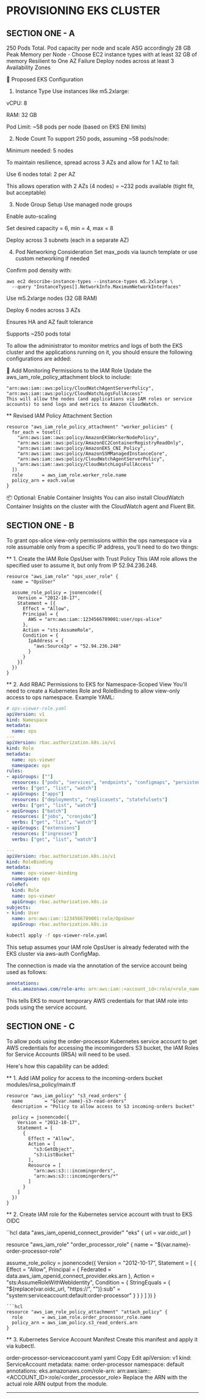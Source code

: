 
# PROVISIONING EKS CLUSTER

## SECTION ONE - A

250 Pods Total.
Pod capacity per node and scale ASG accordingly
28 GB Peak Memory per Node - Choose EC2 instance types with at least 32 GB of memory
Resilient to One AZ Failure	Deploy nodes across at least 3 Availability Zones

🔧 Proposed EKS Configuration
1. Instance Type
Use instances like m5.2xlarge:

vCPU: 8

RAM: 32 GB

Pod Limit: ~58 pods per node (based on EKS ENI limits)

2. Node Count
To support 250 pods, assuming ~58 pods/node:

Minimum needed: 5 nodes

To maintain resilience, spread across 3 AZs and allow for 1 AZ to fail:

Use 6 nodes total: 2 per AZ

This allows operation with 2 AZs (4 nodes) = ~232 pods available (tight fit, but acceptable)

3. Node Group Setup
Use managed node groups

Enable auto-scaling

Set desired capacity = 6, min = 4, max = 8

Deploy across 3 subnets (each in a separate AZ)

4. Pod Networking Consideration
Set max_pods via launch template or use custom networking if needed

Confirm pod density with:

```shell
aws ec2 describe-instance-types --instance-types m5.2xlarge \
  --query "InstanceTypes[].NetworkInfo.MaximumNetworkInterfaces"
```

Use m5.2xlarge nodes (32 GB RAM)

Deploy 6 nodes across 3 AZs

Ensures HA and AZ fault tolerance

Supports ~250 pods total


To allow the administrator to monitor metrics and logs of both the EKS cluster and the applications running on it, you should ensure the following configurations are added:

🔧 Add Monitoring Permissions to the IAM Role
Update the aws_iam_role_policy_attachment block to include:

```hcl
"arn:aws:iam::aws:policy/CloudWatchAgentServerPolicy",
"arn:aws:iam::aws:policy/CloudWatchLogsFullAccess"
This will allow the nodes (and applications via IAM roles or service accounts) to send logs and metrics to Amazon CloudWatch.
```

** Revised IAM Policy Attachment Section


```hcl
resource "aws_iam_role_policy_attachment" "worker_policies" {
  for_each = toset([
    "arn:aws:iam::aws:policy/AmazonEKSWorkerNodePolicy",
    "arn:aws:iam::aws:policy/AmazonEC2ContainerRegistryReadOnly",
    "arn:aws:iam::aws:policy/AmazonEKS_CNI_Policy",
    "arn:aws:iam::aws:policy/AmazonSSMManagedInstanceCore",
    "arn:aws:iam::aws:policy/CloudWatchAgentServerPolicy",
    "arn:aws:iam::aws:policy/CloudWatchLogsFullAccess"
  ])
  role       = aws_iam_role.worker_role.name
  policy_arn = each.value
}
```

📦 Optional: Enable Container Insights
You can also install CloudWatch Container Insights on the cluster with the CloudWatch agent and Fluent Bit.


## SECTION ONE - B

To grant ops-alice view-only permissions within the ops namespace via a role assumable only from a specific IP address, you'll need to do two things:

** 1. Create the IAM Role OpsUser with Trust Policy
This IAM role allows the specified user to assume it, but only from IP 52.94.236.248.

```hcl
resource "aws_iam_role" "ops_user_role" {
  name = "OpsUser"

  assume_role_policy = jsonencode({
    Version = "2012-10-17",
    Statement = [{
      Effect = "Allow",
      Principal = {
        AWS = "arn:aws:iam::1234566789001:user/ops-alice"
      },
      Action = "sts:AssumeRole",
      Condition = {
        IpAddress = {
          "aws:SourceIp" = "52.94.236.248"
        }
      }
    }]
  })
}
```

** 2. Add RBAC Permissions to EKS for Namespace-Scoped View
You'll need to create a Kubernetes Role and RoleBinding to allow view-only access to ops namespace. Example YAML:

```yaml
# ops-viewer-role.yaml
apiVersion: v1
kind: Namespace
metadata:
  name: ops
---
apiVersion: rbac.authorization.k8s.io/v1
kind: Role
metadata:
  name: ops-viewer
  namespace: ops
rules:
- apiGroups: [""]
  resources: ["pods", "services", "endpoints", "configmaps", "persistentvolumeclaims"]
  verbs: ["get", "list", "watch"]
- apiGroups: ["apps"]
  resources: ["deployments", "replicasets", "statefulsets"]
  verbs: ["get", "list", "watch"]
- apiGroups: ["batch"]
  resources: ["jobs", "cronjobs"]
  verbs: ["get", "list", "watch"]
- apiGroups: ["extensions"]
  resources: ["ingresses"]
  verbs: ["get", "list", "watch"]

---
apiVersion: rbac.authorization.k8s.io/v1
kind: RoleBinding
metadata:
  name: ops-viewer-binding
  namespace: ops
roleRef:
  kind: Role
  name: ops-viewer
  apiGroup: rbac.authorization.k8s.io
subjects:
- kind: User
  name: arn:aws:iam::1234566789001:role/OpsUser
  apiGroup: rbac.authorization.k8s.io
```

```sh
kubectl apply -f ops-viewer-role.yaml
```


This setup assumes your IAM role OpsUser is already federated with the EKS cluster via aws-auth ConfigMap.


The connection is made via the annotation of the service account being used as follows:

```yaml
annotations:
  eks.amazonaws.com/role-arn: arn:aws:iam::<account_id>:role/<role_name>
```

This tells EKS to mount temporary AWS credentials for that IAM role into pods using the service account.


## SECTION ONE - C

To allow pods using the order-processor Kubernetes service account to get AWS credentials for accessing the incomingorders S3 bucket, the IAM Roles for Service Accounts (IRSA) will need to be used.

Here's how this capability can be added:

** 1. Add IAM policy for access to the incoming-orders bucket
modules/irsa_policy/main.tf
```hcl
resource "aws_iam_policy" "s3_read_orders" {
  name        = "${var.name}-s3-read-orders"
  description = "Policy to allow access to S3 incoming-orders bucket"

  policy = jsonencode({
    Version = "2012-10-17",
    Statement = [
      {
        Effect = "Allow",
        Action = [
          "s3:GetObject",
          "s3:ListBucket"
        ],
        Resource = [
          "arn:aws:s3:::incomingorders",
          "arn:aws:s3:::incomingorders/*"
        ]
      }
    ]
  })
}
```

** 2. Create IAM role for the Kubernetes service account with trust to EKS OIDC

``hcl
data "aws_iam_openid_connect_provider" "eks" {
  url = var.oidc_url
}

resource "aws_iam_role" "order_processor_role" {
  name = "${var.name}-order-processor-role"

  assume_role_policy = jsonencode({
    Version = "2012-10-17",
    Statement = [
      {
        Effect = "Allow",
        Principal = {
          Federated = data.aws_iam_openid_connect_provider.eks.arn
        },
        Action = "sts:AssumeRoleWithWebIdentity",
        Condition = {
          StringEquals = {
            "${replace(var.oidc_url, "https://", "")}:sub" = "system:serviceaccount:default:order-processor"
          }
        }
      }
    ]
  })
}
```
```hcl
resource "aws_iam_role_policy_attachment" "attach_policy" {
  role       = aws_iam_role.order_processor_role.name
  policy_arn = aws_iam_policy.s3_read_orders.arn
}
```
** 3. Kubernetes Service Account Manifest
Create this manifest and apply it via kubectl.

order-processor-serviceaccount.yaml
yaml
Copy
Edit
apiVersion: v1
kind: ServiceAccount
metadata:
  name: order-processor
  namespace: default
  annotations:
    eks.amazonaws.com/role-arn: arn:aws:iam::<ACCOUNT_ID>:role/<order_processor_role>
Replace the ARN with the actual role ARN output from the module.


**********************************************

